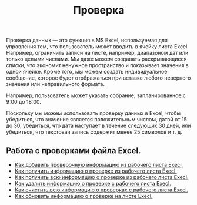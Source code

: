 ﻿---
title: Проверка
second_title: Aspose.Cells Cloud Documen
type: docs
url: /ru/validations/
keywords: Working with validations on an Excel file
description: Aspose.Cells Cloud REST API поддерживает работу с проверками файла Excel. SDK поддерживает различные языки разработки. К ним относятся Android, C#, Go, Java, NodeJS, Perl, PHP, Python, Ruby и swift.
weight: 100
---
Проверка данных — это функция в MS Excel, используемая для управления тем, что пользователь может вводить в ячейку листа Excel. Например, ограничить записи на листе, например, диапазоном дат или только целыми числами. Мы даже можем создавать раскрывающиеся списки, что экономит ненужное пространство и показывает значения в одной ячейке. Кроме того, мы можем создать индивидуальное сообщение, которое будет отображаться при вставке любого неверного значения или неправильного формата.

Например, пользователь может указать собрание, запланированное с 9:00 до 18:00.

Поскольку мы можем использовать проверку данных в Excel, чтобы убедиться, что значение является положительным числом, датой от 15 до 30, убедиться, что дата наступает в течение следующих 30 дней, или убедиться, что текстовая запись содержит менее 25 символов и т. д.

## Работа с проверками файла Excel.

- [Как добавить проверочную информацию из рабочего листа Execl.](/cells/ru/validations/delete/)
- [Как получить информацию о проверке из рабочего листа Execl.](/cells/ru/validations/get/)
- [Как получить всю информацию о проверке из рабочего листа Execl.](/cells/ru/validations/get-all/)
- [Как удалить информацию о проверке с рабочего листа Execl.](/cells/ru/validations/delete/)
- [Как очистить всю информацию о проверках с рабочего листа Execl.](/cells/ru/validations/clear/)
- [Как обновить информацию о проверке на листе Execl.](/cells/ru/validations/update/)
